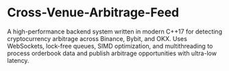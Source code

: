 # Cross-Venue-Arbitrage-Feed
A high-performance backend system written in modern C++17 for detecting cryptocurrency arbitrage across Binance, Bybit, and OKX. Uses WebSockets, lock-free queues, SIMD optimization, and multithreading to process orderbook data and publish arbitrage opportunities with ultra-low latency.
